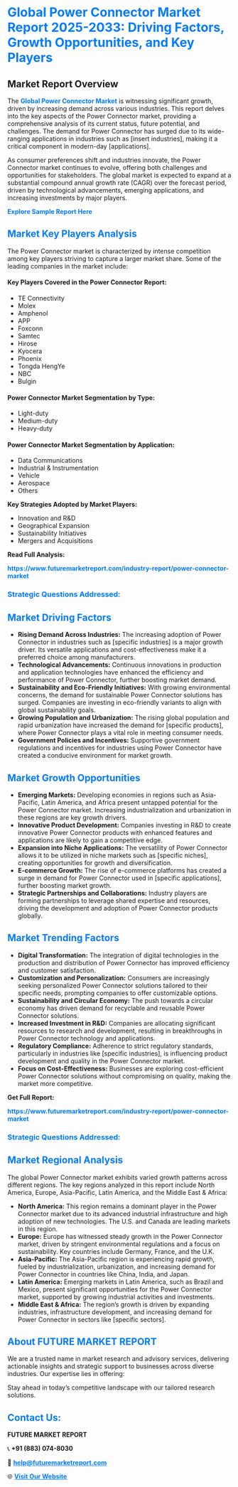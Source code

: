 <h1 style="color: #007BFF;">Global Power Connector Market Report 2025-2033: Driving Factors, Growth Opportunities, and Key Players</h1>

<section id="overview">
<h2>Market Report Overview</h2>
<p>The <a href="https://www.futuremarketreport.com/industry-report/power-connector-market" style="color: #007BFF; text-decoration: none;"><strong>Global Power Connector Market</strong></a> is witnessing significant growth, driven by increasing demand across various industries. This report delves into the key aspects of the Power Connector market, providing a comprehensive analysis of its current status, future potential, and challenges. The demand for Power Connector has surged due to its wide-ranging applications in industries such as [insert industries], making it a critical component in modern-day [applications].</p>
<p>As consumer preferences shift and industries innovate, the Power Connector market continues to evolve, offering both challenges and opportunities for stakeholders. The global market is expected to expand at a substantial compound annual growth rate (CAGR) over the forecast period, driven by technological advancements, emerging applications, and increasing investments by major players.</p>
</section>

<section id="overview">
<p><a href="https://www.futuremarketreport.com/request-sample/reportId=85893" style="color: #007BFF; text-decoration: none;"><strong>Explore Sample Report Here</strong></a></p>
</section>

<section id="key-players">
<h2 style="color: #007BFF;">Market Key Players Analysis</h2>
<p>The Power Connector market is characterized by intense competition among key players striving to capture a larger market share. Some of the leading companies in the market include:</p>
<h4>Key Players Covered in the Power Connector Report:</h4>
<ul><li>TE Connectivity</li><li>Molex</li><li>Amphenol</li><li>APP</li><li>Foxconn</li><li>Samtec</li><li>Hirose</li><li>Kyocera</li><li>Phoenix</li><li>Tongda HengYe</li><li>NBC</li><li>Bulgin</li></ul>
<h4>Power Connector Market Segmentation by Type:</h4>
<ul><li>Light-duty</li><li>Medium-duty</li><li>Heavy-duty</li></ul>

<h4>Power Connector Market Segmentation by Application:</h4>
<ul><li>Data Communications</li><li>Industrial &amp; Instrumentation</li><li>Vehicle</li><li>Aerospace</li><li>Others</li></ul>
<p><strong>Key Strategies Adopted by Market Players:</strong></p>
<ul>
<li>Innovation and R&D</li>
<li>Geographical Expansion</li>
<li>Sustainability Initiatives</li>
<li>Mergers and Acquisitions</li>
</ul>
</section>

<section>
<p><strong>Read Full Analysis: </strong></p><a href="https://www.futuremarketreport.com/industry-report/power-connector-market" style="color: #007BFF; text-decoration: none;"><strong>https://www.futuremarketreport.com/industry-report/power-connector-market</strong></a>
<h3 style="color: #007BFF;">Strategic Questions Addressed:</h3>
</section>

<section id="driving-factors">
<h2 style="color: #007BFF;">Market Driving Factors</h2>
<ul>
<li><strong>Rising Demand Across Industries:</strong> The increasing adoption of Power Connector in industries such as [specific industries] is a major growth driver. Its versatile applications and cost-effectiveness make it a preferred choice among manufacturers.</li>
<li><strong>Technological Advancements:</strong> Continuous innovations in production and application technologies have enhanced the efficiency and performance of Power Connector, further boosting market demand.</li>
<li><strong>Sustainability and Eco-Friendly Initiatives:</strong> With growing environmental concerns, the demand for sustainable Power Connector solutions has surged. Companies are investing in eco-friendly variants to align with global sustainability goals.</li>
<li><strong>Growing Population and Urbanization:</strong> The rising global population and rapid urbanization have increased the demand for [specific products], where Power Connector plays a vital role in meeting consumer needs.</li>
<li><strong>Government Policies and Incentives:</strong> Supportive government regulations and incentives for industries using Power Connector have created a conducive environment for market growth.</li>
</ul>
</section>

<section id="growth-opportunities">
<h2 style="color: #007BFF;">Market Growth Opportunities</h2>
<ul>
<li><strong>Emerging Markets:</strong> Developing economies in regions such as Asia-Pacific, Latin America, and Africa present untapped potential for the Power Connector market. Increasing industrialization and urbanization in these regions are key growth drivers.</li>
<li><strong>Innovative Product Development:</strong> Companies investing in R&D to create innovative Power Connector products with enhanced features and applications are likely to gain a competitive edge.</li>
<li><strong>Expansion into Niche Applications:</strong> The versatility of Power Connector allows it to be utilized in niche markets such as [specific niches], creating opportunities for growth and diversification.</li>
<li><strong>E-commerce Growth:</strong> The rise of e-commerce platforms has created a surge in demand for Power Connector used in [specific applications], further boosting market growth.</li>
<li><strong>Strategic Partnerships and Collaborations:</strong> Industry players are forming partnerships to leverage shared expertise and resources, driving the development and adoption of Power Connector products globally.</li>
</ul>
</section>

<section id="trending-factors">
<h2 style="color: #007BFF;">Market Trending Factors</h2>
<ul>
<li><strong>Digital Transformation:</strong> The integration of digital technologies in the production and distribution of Power Connector has improved efficiency and customer satisfaction.</li>
<li><strong>Customization and Personalization:</strong> Consumers are increasingly seeking personalized Power Connector solutions tailored to their specific needs, prompting companies to offer customizable options.</li>
<li><strong>Sustainability and Circular Economy:</strong> The push towards a circular economy has driven demand for recyclable and reusable Power Connector solutions.</li>
<li><strong>Increased Investment in R&D:</strong> Companies are allocating significant resources to research and development, resulting in breakthroughs in Power Connector technology and applications.</li>
<li><strong>Regulatory Compliance:</strong> Adherence to strict regulatory standards, particularly in industries like [specific industries], is influencing product development and quality in the Power Connector market.</li>
<li><strong>Focus on Cost-Effectiveness:</strong> Businesses are exploring cost-efficient Power Connector solutions without compromising on quality, making the market more competitive.</li>
</ul>
</section>

<section>
<p><strong>Get Full Report: </strong></p><a href="https://www.futuremarketreport.com/industry-report/power-connector-market" style="color: #007BFF; text-decoration: none;"><strong>https://www.futuremarketreport.com/industry-report/power-connector-market</strong></a>
<h3 style="color: #007BFF;">Strategic Questions Addressed:</h3>
</section>


<section id="regional-analysis">
<h2 style="color: #007BFF;">Market Regional Analysis</h2>
<p>The global Power Connector market exhibits varied growth patterns across different regions. The key regions analyzed in this report include North America, Europe, Asia-Pacific, Latin America, and the Middle East & Africa:</p>
<ul>
<li><strong>North America:</strong> This region remains a dominant player in the Power Connector market due to its advanced industrial infrastructure and high adoption of new technologies. The U.S. and Canada are leading markets in this region.</li>
<li><strong>Europe:</strong> Europe has witnessed steady growth in the Power Connector market, driven by stringent environmental regulations and a focus on sustainability. Key countries include Germany, France, and the U.K.</li>
<li><strong>Asia-Pacific:</strong> The Asia-Pacific region is experiencing rapid growth, fueled by industrialization, urbanization, and increasing demand for Power Connector in countries like China, India, and Japan.</li>
<li><strong>Latin America:</strong> Emerging markets in Latin America, such as Brazil and Mexico, present significant opportunities for the Power Connector market, supported by growing industrial activities and investments.</li>
<li><strong>Middle East & Africa:</strong> The region’s growth is driven by expanding industries, infrastructure development, and increasing demand for Power Connector in sectors like [specific sectors].</li>
</ul>
</section>

<footer>
<h2 style="color: #007BFF;">About FUTURE MARKET REPORT</h2>
<p>We are a trusted name in market research and advisory services, delivering actionable insights and strategic support to businesses across diverse industries. Our expertise lies in offering:</p>

<p>Stay ahead in today’s competitive landscape with our tailored research solutions.</p>

<h2 style="color: #007BFF;">Contact Us:</h2>
<p><strong>FUTURE MARKET REPORT</strong></p>
<p>📞 <strong>+91 (883) 074-8030</strong></p>
<p>📧 <strong><a href="mailto:help@futuremarketreport.com" style="color: #007BFF;">help@futuremarketreport.com</a></strong></p>
<p>🌐 <strong><a href="https://www.futuremarketreport.com/" style="color: #007BFF;">Visit Our Website</a></strong></p>
</footer>